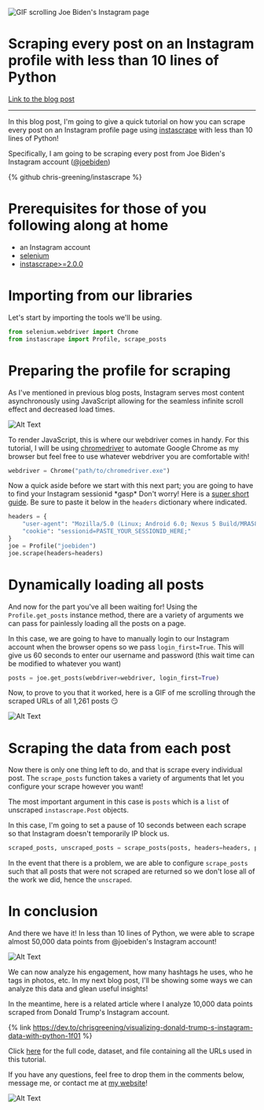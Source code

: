 ![GIF scrolling Joe Biden's Instagram page](https://res.cloudinary.com/practicaldev/image/fetch/s--qGMRyeqM--/c_imagga_scale,f_auto,fl_progressive,h_420,q_66,w_1000/https://dev-to-uploads.s3.amazonaws.com/i/wj99ls053d6ox9d9tezu.gif)

# Scraping every post on an Instagram profile with less than 10 lines of Python
[Link to the blog post](https://dev.to/chrisgreening/scraping-every-post-on-an-instagram-profile-with-less-than-10-lines-of-python-1n8b)

---

In this blog post, I'm going to give a quick tutorial on how you can scrape every post on an Instagram profile page using [instascrape](https://github.com/chris-greening/instascrape) with less than 10 lines of Python! 

Specifically, I am going to be scraping every post from Joe Biden's Instagram account ([@joebiden](https://www.instagram.com/joebiden/?hl=en))

{% github chris-greening/instascrape %}

# Prerequisites for those of you following along at home
- an Instagram account  
- [selenium](https://selenium-python.readthedocs.io/)
- [instascrape>=2.0.0](https://github.com/chris-greening/instascrape/releases/tag/v2.0.0)

# Importing from our libraries 

Let's start by importing the tools we'll be using.

```python
from selenium.webdriver import Chrome 
from instascrape import Profile, scrape_posts
```

# Preparing the profile for scraping

As I've mentioned in previous blog posts, Instagram serves most content asynchronously using JavaScript allowing for the seamless infinite scroll effect and decreased load times. 

![Alt Text](https://dev-to-uploads.s3.amazonaws.com/i/s166cn48bt1441mxlkbe.gif)

To render JavaScript, this is where our webdriver comes in handy. For this tutorial, I will be using [chromedriver](https://chromedriver.chromium.org/) to automate Google Chrome as my browser but feel free to use whatever webdriver you are comfortable with!  

```python 
webdriver = Chrome("path/to/chromedriver.exe")
```

Now a quick aside before we start with this next part; you are going to have to find your Instagram sessionid \*gasp\* Don't worry! Here is a [super short guide](http://valvepress.com/how-to-get-instagram-session-cookie/). Be sure to paste it below in the `headers` dictionary where indicated. 

```python
headers = {
    "user-agent": "Mozilla/5.0 (Linux; Android 6.0; Nexus 5 Build/MRA58N) AppleWebKit/537.36 (KHTML, like Gecko) Chrome/87.0.4280.88 Mobile Safari/537.36 Edg/87.0.664.57",
    "cookie": "sessionid=PASTE_YOUR_SESSIONID_HERE;"
}
joe = Profile("joebiden")
joe.scrape(headers=headers)
```

# Dynamically loading all posts 

And now for the part you've all been waiting for! Using the `Profile.get_posts` instance method, there are a variety of arguments we can pass for painlessly loading all the posts on a page. 

In this case, we are going to have to manually login to our Instagram account when the browser opens so we pass `login_first=True`. This will give us 60 seconds to enter our username and password (this wait time can be modified to whatever you want)

```python
posts = joe.get_posts(webdriver=webdriver, login_first=True)
```

Now, to prove to you that it worked, here is a GIF of me scrolling through the scraped URLs of all 1,261 posts :smirk: 

![Alt Text](https://dev-to-uploads.s3.amazonaws.com/i/kkxgsml7xatpjujza8wq.gif)

# Scraping the data from each post 

Now there is only one thing left to do, and that is scrape every individual post. The `scrape_posts` function takes a variety of arguments that let you configure your scrape however you want! 

The most important argument in this case is `posts` which is a `list` of unscraped `instascrape.Post` objects. 

In this case, I'm going to set a pause of 10 seconds between each scrape so that Instagram doesn't temporarily IP block us. 

```python
scraped_posts, unscraped_posts = scrape_posts(posts, headers=headers, pause=10, silent=False)
```

In the event that there is a problem, we are able to configure `scrape_posts` such that all posts that were not scraped are returned so we don't lose all of the work we did, hence the `unscraped`. 

# In conclusion 
And there we have it! In less than 10 lines of Python, we were able to scrape almost 50,000 data points from @joebiden's Instagram account! 

![Alt Text](https://dev-to-uploads.s3.amazonaws.com/i/2wfu0doof41pae8avim3.png)

We can now analyze his engagement, how many hashtags he uses, who he tags in photos, etc. In my next blog post, I'll be showing some ways we can analyze this data and glean useful insights! 

In the meantime, here is a related article where I analyze 10,000 data points scraped from Donald Trump's Instagram account. 

{% link https://dev.to/chrisgreening/visualizing-donald-trump-s-instagram-data-with-python-1f01 %}

Click [here](https://github.com/chris-greening/instascrape/tree/master/tutorial/examples/JoeBiden) for the full code, dataset, and file containing all the URLs used in this tutorial. 

If you have any questions, feel free to drop them in the comments below, message me, or contact me at [my website](https://www.christophergreening.com/)!

![Alt Text](https://dev-to-uploads.s3.amazonaws.com/i/fxi3v27am3jm2xihyp3j.png)